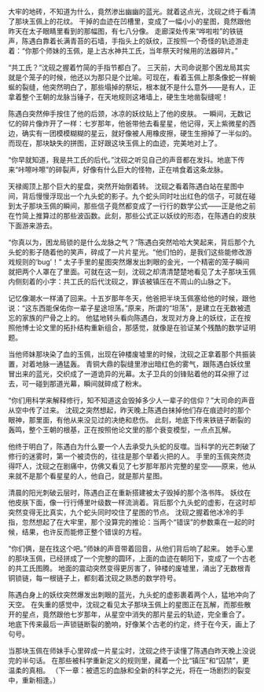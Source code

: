 大牢的地砖，不知道为什么，竟然渗出幽幽的蓝光。就着这点光，沈砚之终于看清了那块玉佩上的花纹。
干掉的血迹在凹槽里，变成了一幅小小的星图，竟然跟他昨天在太子眼睛里看到的那幅图，有七八分像。
走廊深处传来“哗啦啦”的铁链声，陈遇白靠着长满青苔的石墙，手指头上的妖纹，正按照一个奇怪的轨迹游走着：“你那个师妹的玉佩，是上古水神共工氏，当年祭天时候用的法器碎片。”

“共工氏？”沈砚之握着竹简的手指节都白了。
三天前，大司命说那个困龙局其实就是个笼子的时候，他还以为那只是个比喻。可现在，看着玉佩上那条像蛇一样蜿蜒的裂缝，他突然明白了，那些塌掉的祭坛，根本就不是什么意外——是有人，正拿着整个王朝的龙脉当锤子，在天地规则这堵墙上，硬生生地凿裂缝呢！

陈遇白突然伸手按住了他的后颈，冰凉的妖纹贴上了他的皮肤。
一瞬间，无数记忆的碎片像炸开了一样：七岁那年，他爸带他去看星星，他记得，天上紫微星的西边，确实有一团模模糊糊的星云，就好像被人用橡皮擦，硬生生擦掉了一半似的。
而现在，那块缺失的拼图，正好跟这块玉佩上的血迹，完美地对上了。

“你早就知道，我是共工氏的后代。”沈砚之听见自己的声音都在发抖。地底下传来“咔嚓咔嚓”的碎裂声，好像有什么巨大的怪物，正在啃食着这条龙脉。

天禄阁顶上那个巨大的星盘，突然开始倒着转。
沈砚之看着陈遇白站在星图中间，背后慢慢浮现出一个九头蛇的影子。九个蛇头同时吐出红色的信子，可就在碰到太子那块玉佩的瞬间，那些信子竟然都变成了一行行的数学公式——正是他之前在竹简上推算过的那些波函数。此刻，那些公式正以妖纹的形态，在陈遇白的皮肤下面游来游去。

“你真以为，困龙局锁的是什么龙脉之气？”陈遇白突然哈哈大笑起来，背后那个九头蛇的影子随着他的笑声，碎成了一片片星光。“他们怕的，是我们这些能修改游戏规则的‘bug’！”
太子手里的星图突然爆发出刺眼的金光，一个精密的笼子瞬间就把两个人罩在了里面。可就在这一刻，沈砚之却清清楚楚地看见了太子那块玉佩内侧刻着的小字：共工氏的后代沈砚之，罪该被镇压在不周山的山脉之下。

记忆像潮水一样涌了回来。十五岁那年冬天，他爸把半块玉佩塞给他的时候，跟他说：“这东西能保佑你一辈子星途坦荡。”原来，所谓的“坦荡”，是建立在无数被遗忘的家族的尸骨之上的。
他猛地转头看向陈遇白，发现对方身上的妖纹，正在按照他博士论文里的拓扑结构重新组合，那感觉，就像是在验证某个残酷的数学证明题。

当他师妹那块染了血的玉佩，出现在钟楼废墟里的时候，沈砚之正拿着那个共振装置，对着地脉一通猛轰。
青铜大鼎的裂缝里渗出暗红色的雾气，跟陈遇白妖纹里冒出来的蓝光，交织成了一道诡异的光幕。太子卫兵的剑锋贴着他的耳朵擦了过去，可一碰到那道光幕，瞬间就碎成了粉末。

“你们用科学来解释修行，知不知道这会毁掉多少人一辈子的信仰？”大司命的声音从空中传了过来。
沈砚之突然想起，昨天晚上陈遇白抹掉他们存在痕迹时的那个眼神，那里面，有他从来没见过的决绝和悲伤。
此刻，地底下传来铁链子断裂的轰鸣，整个王朝的根基，正在按照他论文里的那个衰变模型，一点点瓦解。

他终于明白了，陈遇白为什么要一个人去承受九头蛇的反噬。当科学的光芒刺破了修行的迷雾时，第一个被烫伤的，往往是那个举着火把的人。
手里的玉佩突然烫得吓人，沈砚之在剧痛中，仿佛又看见了七岁那年那片完整的星空——原来，他从来就不是那个看星星的人，他自己，就是那片星图。

清晨的阳光刺破云层时，陈遇白正在重新搭建被太子毁掉的那个洛书阵。
妖纹在他皮肤下面，像一行行傅里叶级数一样流淌着。背后那个九头蛇的虚影，在这时却突然变得无比真实，九个蛇头同时咬住了星图的节点。
沈砚之握着他冰冷的手指，忽然想起了在大牢里，那个没算完的推论：当两个“错误”的参数乘在一起的时候，结果，也许反而能修正整个错误的方程。

“你们俩，是在找这个吧。”师妹的声音带着回音，从他们背后响了起来。
她手心里的那块玉佩，已经拼成了一个完整的圆环，上面的血迹在朝阳下，变成了一个古老的共工氏图腾。
地面的震动突然变得更厉害了，钟楼的废墟里，涌出了无数根青铜锁链，每一根链子上，都刻着沈砚之熟悉的数学符号。

陈遇白身上的妖纹突然爆发出刺眼的蓝光，九头蛇的虚影裹着两个人，猛地冲向了天空。
在失重的感觉中，沈砚之看见太子那块玉佩上的星图正在瓦解，而那些散开的星点，竟然跟他七岁那年，从星空中消失的那片星云的轨迹，完全重合了。
地底下传来最后一声锁链断裂的脆响，好像某个古老的约定，终于在今天，画上了句号。

当那块玉佩在师妹手心里碎成一片星尘时，沈砚之终于读懂了陈遇白昨天晚上没说完的半句话。
在那些被科学重新定义的规则里，藏着一个比“镇压”和“囚禁”，更温柔的真相。
（下一章：被遗忘的血脉和全新的科学之光，将在一场剧烈的裂变中，重新相逢。）

